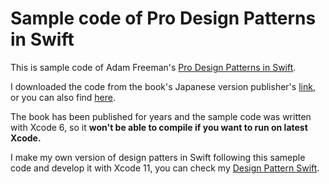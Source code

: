 # Sample code of Pro Design Patterns in Swift

This is sample code of Adam Freeman's [Pro Design Patterns in Swift](https://www.amazon.com/Design-Patterns-Swift-Adam-Freeman/dp/148420395X).

I downloaded the code from the book's Japanese version publisher's [link](https://www.shoeisha.co.jp/book/download/9784798142494),
or you can also find [here](https://github.com/Apress/pro-design-patterns-in-swift).

The book has been published for years and the sample code was written with Xcode 6, so it **won't be able to compile if you want to run on latest Xcode.**

I make my own version of design patters in Swift following this sameple code and develop it with Xcode 11, you can check my [Design Pattern Swift](https://github.com/hayasilin/design-pattern-swift).
